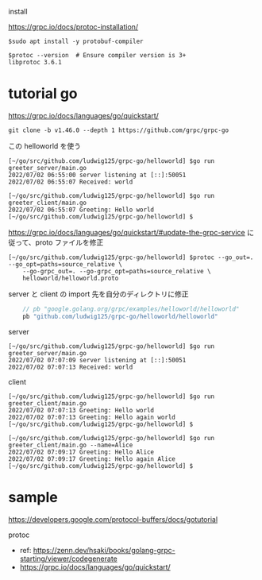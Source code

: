 install

https://grpc.io/docs/protoc-installation/

```
$sudo apt install -y protobuf-compiler

$protoc --version  # Ensure compiler version is 3+
libprotoc 3.6.1
```

# tutorial go

https://grpc.io/docs/languages/go/quickstart/

```
git clone -b v1.46.0 --depth 1 https://github.com/grpc/grpc-go
```

この helloworld を使う

```
[~/go/src/github.com/ludwig125/grpc-go/helloworld] $go run greeter_server/main.go
2022/07/02 06:55:00 server listening at [::]:50051
2022/07/02 06:55:07 Received: world

```

```
[~/go/src/github.com/ludwig125/grpc-go/helloworld] $go run greeter_client/main.go
2022/07/02 06:55:07 Greeting: Hello world
[~/go/src/github.com/ludwig125/grpc-go/helloworld] $
```

https://grpc.io/docs/languages/go/quickstart/#update-the-grpc-service
に従って、proto ファイルを修正

```
[~/go/src/github.com/ludwig125/grpc-go/helloworld] $protoc --go_out=. --go_opt=paths=source_relative \
    --go-grpc_out=. --go-grpc_opt=paths=source_relative \
    helloworld/helloworld.proto
```

server と client の import 先を自分のディレクトリに修正

```go
	// pb "google.golang.org/grpc/examples/helloworld/helloworld"
	pb "github.com/ludwig125/grpc-go/helloworld/helloworld"
```

server

```
[~/go/src/github.com/ludwig125/grpc-go/helloworld] $go run greeter_server/main.go
2022/07/02 07:07:09 server listening at [::]:50051
2022/07/02 07:07:13 Received: world
```

client

```
[~/go/src/github.com/ludwig125/grpc-go/helloworld] $go run greeter_client/main.go
2022/07/02 07:07:13 Greeting: Hello world
2022/07/02 07:07:13 Greeting: Hello again world
[~/go/src/github.com/ludwig125/grpc-go/helloworld] $

[~/go/src/github.com/ludwig125/grpc-go/helloworld] $go run greeter_client/main.go --name=Alice
2022/07/02 07:09:17 Greeting: Hello Alice
2022/07/02 07:09:17 Greeting: Hello again Alice
[~/go/src/github.com/ludwig125/grpc-go/helloworld] $
```

# sample

https://developers.google.com/protocol-buffers/docs/gotutorial

protoc

- ref: https://zenn.dev/hsaki/books/golang-grpc-starting/viewer/codegenerate
- https://grpc.io/docs/languages/go/quickstart/
